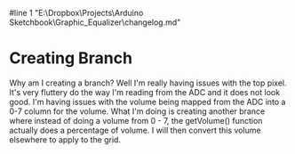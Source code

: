 #line 1 "E:\\Dropbox\\Projects\\Arduino Sketchbook\\Graphic_Equalizer\\changelog.md"
# Creating Branch

Why am I creating a branch? Well I'm really having issues with the top pixel. It's very fluttery do the way I'm reading from
the ADC and it does not look good. I'm having issues with the volume being mapped from the ADC into a 0-7 column for the volume.
What I'm doing is creating another brance where instead of doing a volume from 0 - 7, the getVolume() function actually does
a percentage of volume. I will then convert this volume elsewhere to apply to the grid.